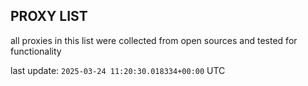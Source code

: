 ## PROXY LIST

all proxies in this list were collected from open sources and tested for functionality

last update: `2025-03-24 11:20:30.018334+00:00` UTC